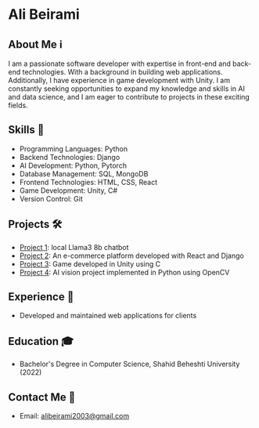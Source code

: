 # Ali Beirami

## About Me ℹ️
I am a passionate software developer with expertise in front-end and back-end technologies. With a background in building web applications. Additionally, I have experience in game development with Unity. I am constantly seeking opportunities to expand my knowledge and skills in AI and data science, and I am eager to contribute to projects in these exciting fields.

## Skills 🚀
- Programming Languages: Python
- Backend Technologies: Django
- AI Development: Python, Pytorch
- Database Management: SQL, MongoDB
- Frontend Technologies: HTML, CSS, React
- Game Development: Unity, C#
- Version Control: Git

## Projects 🛠️
- [Project 1](https://github.com/AliBeiramiii/Chatbot-Ollama3): local Llama3 8b chatbot
- [Project 2](https://github.com/AliBeiramiii/nfc-galaxy): An e-commerce platform developed with React and Django
- [Project 3](https://github.com/AliBeiramiii/laser-blaster2): Game developed in Unity using C
- [Project 4](https://github.com/AliBeiramiii/corner-detector): AI vision project implemented in Python using OpenCV

## Experience 💼
  - Developed and maintained web applications for clients

## Education 🎓
- Bachelor's Degree in Computer Science, Shahid Beheshti University (2022)

## Contact Me 📧
- Email: alibeirami2003@gmail.com
